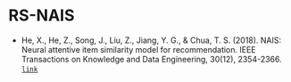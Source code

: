 # RS-NAIS

- He, X., He, Z., Song, J., Liu, Z., Jiang, Y. G., & Chua, T. S. (2018). NAIS: Neural attentive item similarity model for recommendation. IEEE Transactions on Knowledge and Data Engineering, 30(12), 2354-2366. [`link`](https://doi.org/10.1109/TKDE.2018.2831682)